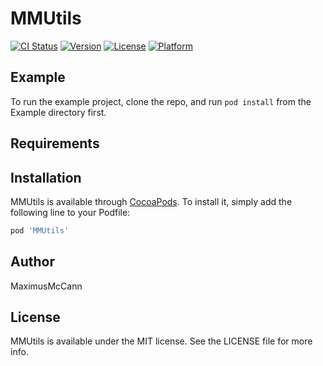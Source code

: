 # MMUtils

[![CI Status](https://img.shields.io/travis/MaximusMcCann/MMUtils.svg?style=flat)](https://travis-ci.org/MaximusMcCann/MMUtils)
[![Version](https://img.shields.io/cocoapods/v/MMUtils.svg?style=flat)](https://cocoapods.org/pods/MMUtils)
[![License](https://img.shields.io/cocoapods/l/MMUtils.svg?style=flat)](https://cocoapods.org/pods/MMUtils)
[![Platform](https://img.shields.io/cocoapods/p/MMUtils.svg?style=flat)](https://cocoapods.org/pods/MMUtils)

## Example

To run the example project, clone the repo, and run `pod install` from the Example directory first.

## Requirements

## Installation

MMUtils is available through [CocoaPods](https://cocoapods.org). To install
it, simply add the following line to your Podfile:

```ruby
pod 'MMUtils'
```

## Author

MaximusMcCann

## License

MMUtils is available under the MIT license. See the LICENSE file for more info.
